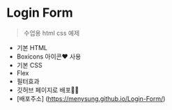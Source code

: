 # Login Form

> 수업용 html css 예제

- 기본 HTML
- Boxicons 아이콘❤ 사용
- 기본 CSS
- Flex
- 필터효과
- 깃허브 페이지로 배포🐱‍🏍
- [배포주소] (https://menysung.github.io/Login-Form/)
